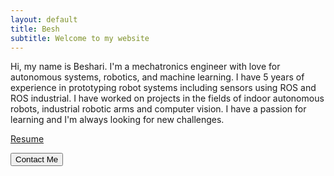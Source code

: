 ```yaml
---
layout: default
title: Besh
subtitle: Welcome to my website
---
```

Hi, my name is Beshari.
I'm a mechatronics engineer with love for autonomous systems, robotics, and machine learning. I have 5 years of experience in prototyping robot systems including sensors using ROS and ROS industrial. I have worked on projects in the fields of indoor autonomous robots, industrial robotic arms and computer vision. I have a passion for learning and I'm always looking for new challenges.

[Resume](/assets/PDF/Beshari_Jama.pdf)
<div class="d-flex justify-content-center">
<button type="button" class="btn btn-primary btn-lg mx-auto" onclick="if (this.innerHTML === 'Contact Me') { this.innerHTML = 'beshjm@gmail.com'; } else { navigator.clipboard.writeText('beshjm@gmail.com'); alert('Email address copied to clipboard!'); }">Contact Me</button>
</div>
